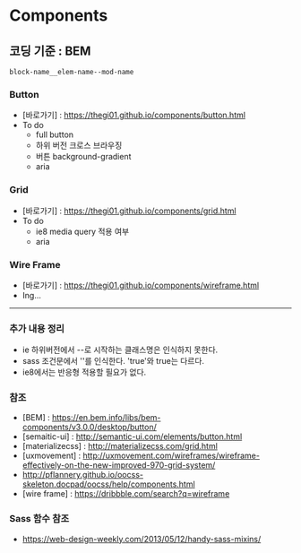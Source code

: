 # Components

## 코딩 기준 : BEM 
	block-name__elem-name--mod-name

<!-- ## Semantic UI 분류 
1. Elements 
2. Collections
3. Views
4. Modules -->

<!-- ## Elements -->

<!-- ### Blocks -->


### Button 
- [바로가기] : https://thegi01.github.io/components/button.html 
- To do 
	- full button
	- 하위 버전 크로스 브라우징
	- 버튼 background-gradient
	- aria

### Grid
- [바로가기] : https://thegi01.github.io/components/grid.html
- To do 
	- ie8 media query 적용 여부
	- aria

### Wire Frame
- [바로가기] : https://thegi01.github.io/components/wireframe.html
- Ing...


*** 


### 추가 내용 정리
- ie 하위버전에서 --로 시작하는 클래스명은 인식하지 못한다.
- sass 조건문에서 ''를 인식한다. 'true'와 true는 다르다.
- ie8에서는 반응형 적용할 필요가 없다.

### 참조
- [BEM] : https://en.bem.info/libs/bem-components/v3.0.0/desktop/button/
- [semaitic-ui] : http://semantic-ui.com/elements/button.html
- [materializecss] : http://materializecss.com/grid.html
- [uxmovement] : http://uxmovement.com/wireframes/wireframe-effectively-on-the-new-improved-970-grid-system/
- http://pflannery.github.io/oocss-skeleton.docpad/oocss/help/components.html
- [wire frame] : https://dribbble.com/search?q=wireframe

### Sass 함수 참조
- https://web-design-weekly.com/2013/05/12/handy-sass-mixins/

